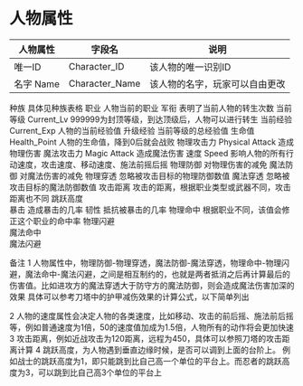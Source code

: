 # 人物属性


人物属性 | 字段名 | 说明
-|-|-
唯一ID | Character_ID | 该人物的唯一识别ID
名字 Name | Character_Name | 该人物的名字，玩家可以自由更改
种族  具体见种族表格
职业  人物当前的职业
军衔  表明了当前人物的转生次数
当前等级 Current_Lv 999999为封顶等级，到达顶级后，人物可以进行转生
当前经验 Current_Exp 人物的当前经验值
升级经验  当前等级的总经验值
生命值 Health_Point 人物的生命值，降到0后就会战败
物理攻击力 Physical Attack 造成物理伤害
魔法攻击力 Magic Attack 造成魔法伤害
速度 Speed 影响人物的所有行动速度，攻击速度、移动速度、施法前摇后摇
物理防御  对物理伤害的减免
魔法防御  对魔法伤害的减免
物理穿透  忽略被攻击目标的物理防御数值
魔法穿透  忽略被攻击目标的魔法防御数值
攻击距离  攻击的距离，根据职业类型或武器不同，攻击距离也不同
跳跃高度  
暴击  造成暴击的几率
韧性  抵抗被暴击的几率
物理命中  根据职业不同，该值会修正这个职业的命中率
物理闪避  
魔法命中  
魔法闪避  

备注
1 人物属性中，物理防御-物理穿透，魔法防御-魔法穿透，物理命中-物理闪避，魔法命中-魔法闪避，之间是相互制约的，也就是两者抵消之后再计算最后的伤害值。比如进攻方的魔法穿透大于防守方的魔法防御，则会造成魔法伤害加深的效果
具体可以参考刀塔中的护甲减伤效果的计算公式，以下简单列出

2 人物的速度属性会决定人物的各类速度，比如移动、攻击的前后摇、施法前后摇等，例如普通速度为1倍，50的速度值加成为1.5倍，人物所有的动作将会更加快速
3 攻击距离，例如近战攻击为120距离，远程为450，具体可以参照刀塔的攻击距离计算
4 跳跃高度，为人物遇到垂直边缘时候，是否可以调到上面的台阶上。
例如战士的跳跃高度为1，即只能跳到比自己高一个单位的平台上。而忍者的跳跃高度为3，可以跳到比自己高3个单位的平台上